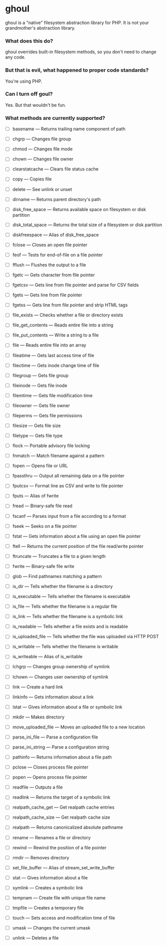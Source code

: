 ghoul
=====
ghoul is a "native" filesystem abstraction library for PHP. It is not your grandmother's abstraction library.

### What does this do?
ghoul overrides built-in filesystem methods, so you don't need to change any code.

### But that is evil, what happened to proper code standards?
You're using PHP.

### Can I turn off goul?
Yes. But that wouldn't be fun. 

### What methods are currently supported?

- [ ] basename — Returns trailing name component of path
- [ ] chgrp — Changes file group
- [ ] chmod — Changes file mode
- [ ] chown — Changes file owner
- [ ] clearstatcache — Clears file status cache
- [ ] copy — Copies file
- [ ] delete — See unlink or unset
- [ ] dirname — Returns parent directory's path
- [ ] disk_free_space — Returns available space on filesystem or disk partition
- [ ] disk_total_space — Returns the total size of a filesystem or disk partition
- [ ] diskfreespace — Alias of disk_free_space
- [ ] fclose — Closes an open file pointer
- [ ] feof — Tests for end-of-file on a file pointer
- [ ] fflush — Flushes the output to a file
- [ ] fgetc — Gets character from file pointer
- [ ] fgetcsv — Gets line from file pointer and parse for CSV fields
- [ ] fgets — Gets line from file pointer
- [ ] fgetss — Gets line from file pointer and strip HTML tags
- [ ] file_exists — Checks whether a file or directory exists
- [ ] file_get_contents — Reads entire file into a string
- [ ] file_put_contents — Write a string to a file
- [ ] file — Reads entire file into an array
- [ ] fileatime — Gets last access time of file
- [ ] filectime — Gets inode change time of file
- [ ] filegroup — Gets file group
- [ ] fileinode — Gets file inode
- [ ] filemtime — Gets file modification time
- [ ] fileowner — Gets file owner
- [ ] fileperms — Gets file permissions
- [ ] filesize — Gets file size
- [ ] filetype — Gets file type
- [ ] flock — Portable advisory file locking
- [ ] fnmatch — Match filename against a pattern
- [ ] fopen — Opens file or URL
- [ ] fpassthru — Output all remaining data on a file pointer
- [ ] fputcsv — Format line as CSV and write to file pointer
- [ ] fputs — Alias of fwrite
- [ ] fread — Binary-safe file read
- [ ] fscanf — Parses input from a file according to a format
- [ ] fseek — Seeks on a file pointer
- [ ] fstat — Gets information about a file using an open file pointer
- [ ] ftell — Returns the current position of the file read/write pointer
- [ ] ftruncate — Truncates a file to a given length
- [ ] fwrite — Binary-safe file write
- [ ] glob — Find pathnames matching a pattern
- [ ] is_dir — Tells whether the filename is a directory
- [ ] is_executable — Tells whether the filename is executable
- [ ] is_file — Tells whether the filename is a regular file
- [ ] is_link — Tells whether the filename is a symbolic link
- [ ] is_readable — Tells whether a file exists and is readable
- [ ] is_uploaded_file — Tells whether the file was uploaded via HTTP POST
- [ ] is_writable — Tells whether the filename is writable
- [ ] is_writeable — Alias of is_writable
- [ ] lchgrp — Changes group ownership of symlink
- [ ] lchown — Changes user ownership of symlink
- [ ] link — Create a hard link
- [ ] linkinfo — Gets information about a link
- [ ] lstat — Gives information about a file or symbolic link
- [ ] mkdir — Makes directory
- [ ] move_uploaded_file — Moves an uploaded file to a new location
- [ ] parse_ini_file — Parse a configuration file
- [ ] parse_ini_string — Parse a configuration string
- [ ] pathinfo — Returns information about a file path
- [ ] pclose — Closes process file pointer
- [ ] popen — Opens process file pointer
- [ ] readfile — Outputs a file
- [ ] readlink — Returns the target of a symbolic link
- [ ] realpath_cache_get — Get realpath cache entries
- [ ] realpath_cache_size — Get realpath cache size
- [ ] realpath — Returns canonicalized absolute pathname
- [ ] rename — Renames a file or directory
- [ ] rewind — Rewind the position of a file pointer
- [ ] rmdir — Removes directory
- [ ] set_file_buffer — Alias of stream_set_write_buffer
- [ ] stat — Gives information about a file
- [ ] symlink — Creates a symbolic link
- [ ] tempnam — Create file with unique file name
- [ ] tmpfile — Creates a temporary file
- [ ] touch — Sets access and modification time of file
- [ ] umask — Changes the current umask
- [ ] unlink — Deletes a file


